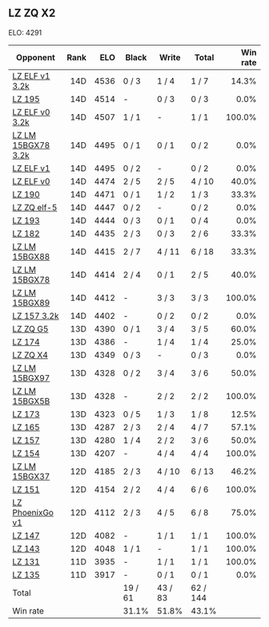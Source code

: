 ## LZ ZQ X2 ##

ELO: 4291

Opponent | Rank | ELO | Black | Write | Total | Win rate
---------|-----:|----:|-------|-------|-------|-------:
[LZ ELF v1 3.2k](LZ%20ELF%20v1%203.2k.md) | 14D | 4536 | 0 / 3 | 1 / 4 | 1 / 7 | 14.3%
[LZ 195](LZ%20195.md) | 14D | 4514 | - | 0 / 3 | 0 / 3 | 0.0%
[LZ ELF v0 3.2k](LZ%20ELF%20v0%203.2k.md) | 14D | 4507 | 1 / 1 | - | 1 / 1 | 100.0%
[LZ LM 15BGX78 3.2k](LZ%20LM%2015BGX78%203.2k.md) | 14D | 4495 | 0 / 1 | 0 / 1 | 0 / 2 | 0.0%
[LZ ELF v1](LZ%20ELF%20v1.md) | 14D | 4495 | 0 / 2 | - | 0 / 2 | 0.0%
[LZ ELF v0](LZ%20ELF%20v0.md) | 14D | 4474 | 2 / 5 | 2 / 5 | 4 / 10 | 40.0%
[LZ 190](LZ%20190.md) | 14D | 4471 | 0 / 1 | 1 / 2 | 1 / 3 | 33.3%
[LZ ZQ elf-5](LZ%20ZQ%20elf-5.md) | 14D | 4447 | 0 / 2 | - | 0 / 2 | 0.0%
[LZ 193](LZ%20193.md) | 14D | 4444 | 0 / 3 | 0 / 1 | 0 / 4 | 0.0%
[LZ 182](LZ%20182.md) | 14D | 4435 | 2 / 3 | 0 / 3 | 2 / 6 | 33.3%
[LZ LM 15BGX88](LZ%20LM%2015BGX88.md) | 14D | 4415 | 2 / 7 | 4 / 11 | 6 / 18 | 33.3%
[LZ LM 15BGX78](LZ%20LM%2015BGX78.md) | 14D | 4414 | 2 / 4 | 0 / 1 | 2 / 5 | 40.0%
[LZ LM 15BGX89](LZ%20LM%2015BGX89.md) | 14D | 4412 | - | 3 / 3 | 3 / 3 | 100.0%
[LZ 157 3.2k](LZ%20157%203.2k.md) | 14D | 4402 | - | 0 / 2 | 0 / 2 | 0.0%
[LZ ZQ G5](LZ%20ZQ%20G5.md) | 13D | 4390 | 0 / 1 | 3 / 4 | 3 / 5 | 60.0%
[LZ 174](LZ%20174.md) | 13D | 4386 | - | 1 / 4 | 1 / 4 | 25.0%
[LZ ZQ X4](LZ%20ZQ%20X4.md) | 13D | 4349 | 0 / 3 | - | 0 / 3 | 0.0%
[LZ LM 15BGX97](LZ%20LM%2015BGX97.md) | 13D | 4328 | 0 / 2 | 3 / 4 | 3 / 6 | 50.0%
[LZ LM 15BGX5B](LZ%20LM%2015BGX5B.md) | 13D | 4328 | - | 2 / 2 | 2 / 2 | 100.0%
[LZ 173](LZ%20173.md) | 13D | 4323 | 0 / 5 | 1 / 3 | 1 / 8 | 12.5%
[LZ 165](LZ%20165.md) | 13D | 4287 | 2 / 3 | 2 / 4 | 4 / 7 | 57.1%
[LZ 157](LZ%20157.md) | 13D | 4280 | 1 / 4 | 2 / 2 | 3 / 6 | 50.0%
[LZ 154](LZ%20154.md) | 13D | 4207 | - | 4 / 4 | 4 / 4 | 100.0%
[LZ LM 15BGX37](LZ%20LM%2015BGX37.md) | 12D | 4185 | 2 / 3 | 4 / 10 | 6 / 13 | 46.2%
[LZ 151](LZ%20151.md) | 12D | 4154 | 2 / 2 | 4 / 4 | 6 / 6 | 100.0%
[LZ PhoenixGo v1](LZ%20PhoenixGo%20v1.md) | 12D | 4112 | 2 / 3 | 4 / 5 | 6 / 8 | 75.0%
[LZ 147](LZ%20147.md) | 12D | 4082 | - | 1 / 1 | 1 / 1 | 100.0%
[LZ 143](LZ%20143.md) | 12D | 4048 | 1 / 1 | - | 1 / 1 | 100.0%
[LZ 131](LZ%20131.md) | 11D | 3935 | - | 1 / 1 | 1 / 1 | 100.0%
[LZ 135](LZ%20135.md) | 11D | 3917 | - | 0 / 1 | 0 / 1 | 0.0%
Total | | | 19 / 61 | 43 / 83 | 62 / 144 | 
Win rate| | | 31.1% | 51.8% | 43.1% | 
